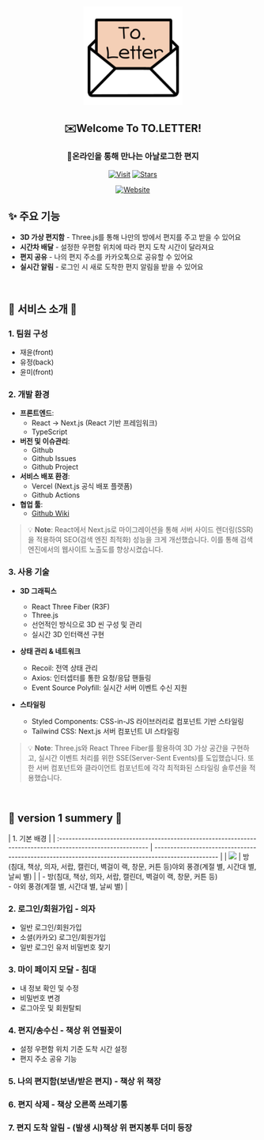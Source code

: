 <div align="center">
  <img src="https://raw.githubusercontent.com/To-Letter/To-Letter-front/main/public/icon/apple-touch-icon.png" alt="To.Letter Logo" width="200">
  
  <h2><a href="https://www.toletter.co.kr" style="text-decoration: none">✉️Welcome To TO.LETTER!</a></h2>
  
  <h3>📮온라인을 통해 만나는 아날로그한 편지</h3>

  [![Visit](https://img.shields.io/badge/VISIT-TO.LETTER-FF4154?style=for-the-badge&logoColor=white)](https://www.toletter.co.kr)
  [![Stars](https://img.shields.io/github/stars/To-Letter/To-Letter-front?style=for-the-badge&color=ffd93b)](https://github.com/To-Letter/To-Letter-front/stargazers)

  <p>
    <a href="https://www.toletter.co.kr">
      <img src="https://img.shields.io/badge/Website-toletter.co.kr-blue?style=flat-square" alt="Website"/>
    </a>
  </p>
</div>

## ✨ 주요 기능

- **3D 가상 편지함** - Three.js를 통해 나만의 방에서 편지를 주고 받을 수 있어요
- **시간차 배달** - 설정한 우편함 위치에 따라 편지 도착 시간이 달라져요
- **편지 공유** - 나의 편지 주소를 카카오톡으로 공유할 수 있어요
- **실시간 알림** - 로그인 시 새로 도착한 편지 알림을 받을 수 있어요

<br/>

## :gift: 서비스 소개 :gift:

### 1. 팀원 구성

- 재윤(front)
- 유정(back)
- 윤미(front)

### 2. 개발 환경

- **프론트엔드**: 
  - React → Next.js (React 기반 프레임워크)
  - TypeScript
- **버전 및 이슈관리**: 
  - Github
  - Github Issues
  - Github Project
- **서비스 배포 환경**: 
  - Vercel (Next.js 공식 배포 플랫폼)
  - Github Actions
- **협업 툴**: 
  - [Github Wiki](https://github.com/To-Letter/To-Letter-front/wiki)

> 💡 **Note**: React에서 Next.js로 마이그레이션을 통해 서버 사이드 렌더링(SSR)을 적용하여 SEO(검색 엔진 최적화) 성능을 크게 개선했습니다. 이를 통해 검색 엔진에서의 웹사이트 노출도를 향상시켰습니다.

### 3. 사용 기술

- **3D 그래픽스**
  - React Three Fiber (R3F)
  - Three.js
  - 선언적인 방식으로 3D 씬 구성 및 관리
  - 실시간 3D 인터랙션 구현

- **상태 관리 & 네트워크**
  - Recoil: 전역 상태 관리
  - Axios: 인터셉터를 통한 요청/응답 핸들링
  - Event Source Polyfill: 실시간 서버 이벤트 수신 지원

- **스타일링**
  - Styled Components: CSS-in-JS 라이브러리로 컴포넌트 기반 스타일링
  - Tailwind CSS: Next.js 서버 컴포넌트 UI 스타일링

> 💡 **Note**: Three.js와 React Three Fiber를 활용하여 3D 가상 공간을 구현하고, 실시간 이벤트 처리를 위한 SSE(Server-Sent Events)를 도입했습니다. 또한 서버 컴포넌트와 클라이언트 컴포넌트에 각각 최적화된 스타일링 솔루션을 적용했습니다.

<br/>

## :pushpin: version 1 summery :pushpin:

| 1. 기본 배경                                                                                                |
| :---------------------------------------------------------------------------------------------------------- | -------------------------------------------------------------------------------------------------- |
| <img src="https://github.com/user-attachments/assets/f9147aa3-f697-4c92-a7cc-0bdd8fc77963">                 | 방(침대, 책상, 의자, 서랍, 캘린더, 벽걸이 랙, 창문, 커튼 등)야외 풍경(계절 별, 시간대 별, 날씨 별) |
| - 방(침대, 책상, 의자, 서랍, 캘린더, 벽걸이 랙, 창문, 커튼 등)<br/>- 야외 풍경(계절 별, 시간대 별, 날씨 별) |

### 2. 로그인/회원가입 - 의자

- 일반 로그인/회원가입
- 소셜(카카오) 로그인/회원가입
- 일반 로그인 유저 비밀번호 찾기

### 3. 마이 페이지 모달 - 침대

- 내 정보 확인 및 수정
- 비밀번호 변경
- 로그아웃 및 회원탈퇴

### 4. 편지/송수신 - 책상 위 연필꽂이

- 설정 우편함 위치 기준 도착 시간 설정
- 편지 주소 공유 기능

### 5. 나의 편지함(보낸/받은 편지) - 책상 위 책장

### 6. 편지 삭제 - 책상 오른쪽 쓰레기통

### 7. 편지 도착 알림 - (발생 시)책상 위 편지봉투 더미 등장
